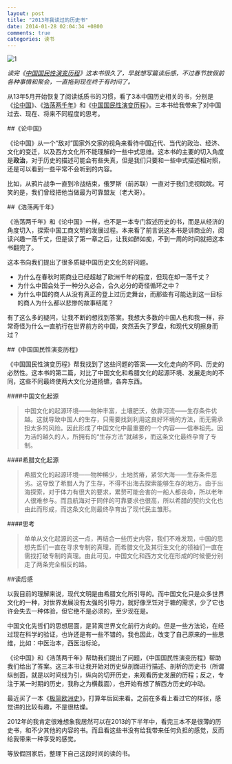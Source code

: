 ```yaml
---
layout: post
title: "2013年我读过的历史书"
date: 2014-01-28 02:04:34 +0800
comments: true
categories: 读书
---
```

![1](http://ww2.sinaimg.cn/large/3f18819bjw1ecvv4h3kpzj20sg0nsq9a.jpg)

*读完《[中国国民性演变历程][1]》这本书很久了，早就想写篇读后感，不过春节放假前各种事情和聚会，一直拖到现在终于有时间了。*

从13年5月开始恢复了阅读纸质书的习惯，看了3本中国历史相关的书，分别是《[论中国][2]》、《[浩荡两千年][3]》和《[中国国民性演变历程][1]》。三本书给我带来了对中国过去、现在、将来不同程度的思考。

<!--more-->

##《论中国》

《论中国》从一个“敌对”国家外交家的视角来看待中国近代、当代的政治、经济、文化的变迁，以及西方文化所不能理解的一些中式思维。这本书的主要的切入角度是**政治**，对于历史的描述可能会有些失真，但是我们只要和一些中式描述相对照，还是可以看到一些平常不会听到的内容。

比如，从鸦片战争一直到冷战结束，俄罗斯（前苏联）一直对于我们虎视眈眈。可笑的是，我们曾经把他当做最为可靠盟友（老大哥）。

##《浩荡两千年》

《浩荡两千年》和《论中国》一样，也不是一本专门叙述历史的书，而是从经济的角度切入，探索中国工商文明的发展过程。本来看了前言说这本书是讲商业的，阅读兴趣一落千丈，但是读了第一章之后，让我如醉如痴，不到一周的时间就把这本书翻完了。

这本书向我们提出了很多质疑中国历史文化的好问题。

*   为什么在春秋时期商业已经超越了欧洲千年的程度，但现在却一落千丈？
*   为什么中国会处于一种分久必合，合久必分的奇怪循环之中？
*   为什么中国的商人从没有真正的登上过历史舞台，而那些有可能达到这一目标的商人为什么都以悲惨的故事结尾？

有了这么多的疑问，让我不断的想找到答案。我想大多数的中国人也和我一样，非常奇怪为什么一直航行在世界前方的中国，突然丢失了罗盘，和现代文明擦身而过？

##《中国国民性演变历程》

《中国国民性演变历程》帮我找到了这些问题的答案——文化走向的不同、历史的必然性。这本书的第二篇，对比了中国文化和希腊文化的起源环境、发展走向的不同，这些不同最终使两大文化分道扬镳，各奔东西。

####中国文化起源

>中国文化的起源环境——物种丰富，土壤肥沃，依靠河流——生存条件优越。这就导致中国人的生存，只需要找到利用这良好环境的方法，而无需承担太多的风险。因此形成了中国文化中最重要的一个内容——信奉祖先。因为活的越久的人，所拥有的“生存方法”就越多，而这条文化最终孕育了专制。

####希腊文化起源

>希腊文化的起源环境——物种稀少，土地贫瘠，紧邻大海——生存条件恶劣。这导致了希腊人为了生存，不得不出海去探索能够生存的地方。由于出海探索，对于体力有很大的要求，累赘可能会害的一船人都丧命，所以老年人很难参与。而且航海对于同伴的可靠要求也很高，所以希腊的契约文化也由此而形成，而这条文化则最终孕育出了现代民主雏形。

####思考

>单单从文化起源的这一点，再结合一些历史内容，我们不难发现，中国的思想先哲们一直在寻求专制的真理，而希腊文化及其衍生文化的领袖们一直在需找打破专制的真理。由此可见，中国文化和西方文化在形成的时候便分别走了两条完全相反的路。

##读后感

以我目前的理解来说，现代文明是由希腊文化所引导的。而中国文化只是众多世界文化的一种，对世界发展没有太强的引导力，就好像烹饪对于糖的需求，少了它也许会失去一种体验，但它绝不是必须的，至少现在是。

中国文化先哲们的思想层面，是背离世界文化前行方向的。但是一些方法论，在经过现在科学的验证，也许还是有一些不错的。我也因此，改变了自己原来的一些思维，比如：中医治本，西医治标论。

《论中国》和《浩荡两千年》帮助我们提出了问题，《中国国民性演变历程》帮助我们给出了答案。这三本书让我开始对历史纵剖面进行描述、剖析的历史书（所谓纵剖面，就是以时间线为引，纵向的切开历史，来观看历史发展的历程；反之，专注于某一时期的历史，我称之为横截面），也开始有想了解西方历史的冲动。

最近买了一本《[极简欧洲史][4]》，打算年后回来看。之前在多看上看过它的样张，感觉讲的比较有趣，不是很枯燥。

2012年的我肯定很难想象我居然可以在2013的下半年中，看完三本不是很薄的历史书，和不少其他的内容的书。而且看这些书没有给我带来任何负担的感觉，反而给我带来一种享受的感觉。

等放假回家后，整理下自己这段时间的读的书。



[1]:http://www.amazon.cn/gp/product/B00D406VWO/ref=cm_cr_ryp_prd_ttl_sol_4
[2]:http://www.amazon.cn/%E8%AE%BA%E4%B8%AD%E5%9B%BD-%E4%BA%A8%E5%88%A9%E2%80%A2%E5%9F%BA%E8%BE%9B%E6%A0%BC/dp/B009AL1FPE/ref=sr_1_1?ie=UTF8&qid=1390628477&sr=8-1&keywords=%E8%AE%BA%E4%B8%AD%E5%9B%BD
[3]:http://www.amazon.cn/gp/product/B006DVQKCC/ref=cm_cr_ryp_prd_ttl_sol_6
[4]:http://www.amazon.cn/%E4%BD%A0%E4%B8%80%E5%AE%9A%E7%88%B1%E8%AF%BB%E7%9A%84%E6%9E%81%E7%AE%80%E6%AC%A7%E6%B4%B2%E5%8F%B2-%E7%BA%A6%E7%BF%B0%E2%80%A2%E8%B5%AB%E6%96%AF%E7%89%B9/dp/B008FV39WW/ref=sr_1_1?s=books&ie=UTF8&qid=1390636751&sr=1-1&keywords=%E6%9E%81%E7%AE%80%E6%AC%A7%E6%B4%B2%E5%8F%B2
